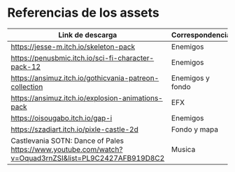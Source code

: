 # Referencias de los assets

| Link de descarga | Correspondencia |
| --- | --- |
| https://jesse-m.itch.io/skeleton-pack | Enemigos |
| https://penusbmic.itch.io/sci-fi-character-pack-12 | Enemigos | 
| https://ansimuz.itch.io/gothicvania-patreon-collection | Enemigos y fondo |
| https://ansimuz.itch.io/explosion-animations-pack | EFX |
| https://oisougabo.itch.io/gap-i | Enemigos |
| https://szadiart.itch.io/pixle-castle-2d | Fondo y mapa |
| Castlevania SOTN: Dance of Pales https://www.youtube.com/watch?v=Oquad3rnZSI&list=PL9C2427AFB919D8C2 | Musica |
 	